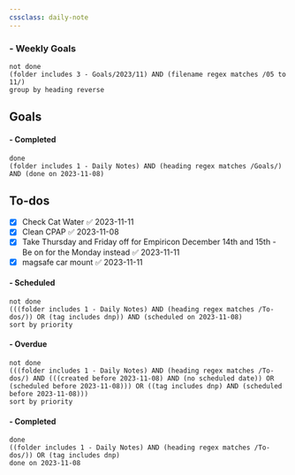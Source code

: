 ```yaml
---
cssclass: daily-note
---
```

### - Weekly Goals
```tasks
not done
(folder includes 3 - Goals/2023/11) AND (filename regex matches /05 to 11/)
group by heading reverse
```
## Goals

#### - Completed
```tasks
done
(folder includes 1 - Daily Notes) AND (heading regex matches /Goals/) AND (done on 2023-11-08)
```
## To-dos
- [x] Check Cat Water ✅ 2023-11-11
- [x] Clean CPAP ✅ 2023-11-08
- [x] Take Thursday and Friday off for Empiricon December 14th and 15th - Be on for the Monday instead ✅ 2023-11-11
- [x] magsafe car mount ✅ 2023-11-11

#### - Scheduled
```tasks
not done
(((folder includes 1 - Daily Notes) AND (heading regex matches /To-dos/)) OR (tag includes dnp)) AND (scheduled on 2023-11-08)
sort by priority
```
#### - Overdue
```tasks
not done
(((folder includes 1 - Daily Notes) AND (heading regex matches /To-dos/) AND (((created before 2023-11-08) AND (no scheduled date)) OR (scheduled before 2023-11-08))) OR ((tag includes dnp) AND (scheduled before 2023-11-08)))
sort by priority
```
#### - Completed
```tasks
done
((folder includes 1 - Daily Notes) AND (heading regex matches /To-dos/)) OR (tag includes dnp)
done on 2023-11-08
```


